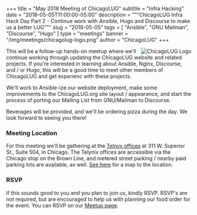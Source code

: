 +++
title = "May 2018 Meeting of ChicagoLUG"
subtitle = "Infra Hacking"
date = "2018-05-05T11:00:00-05:00"
description = """ChicagoLUG Infra Hack Day Part 2 - Continue work with
              Ansible, Hugo and Discourse to make us a better LUG"""
slug = "2018-05-05"
tags = [ "Ansible", "GNU Mailman", "Discourse", "Hugo" ] 
type = "meetings"
banner = "/img/meetings/chicagolug-logo.png"
author = "ChicagoLUG"
+++

<img src="/img/meetings/chicagolug-logo.png" alt="ChicagoLUG Logo" style="float:right;">

This will be a follow-up hands-on meetup where we'll continue working through
updating the ChicagoLUG website and related projects. If you're interested in
learning about Ansible, Nginx, Discourse, and / or Hugo, this will be a good
time to meet other members of ChicagoLUG and get experienc with these projects.

We'll work to Ansible-ize our website deployment, make some improvements to the
ChicagoLUG.org site layout / appearance, and start the process of porting our
Mailing List from GNU/Mailman to Discourse.

Beverages will be provided, and we'll be ordering pizza during the day. We look
forward to seeing you there!

### Meeting Location

For this meeting we'll be gathering at the
[Telnyx offices](https://telnyx.com/) at 311 W. Superior St., Suite 504,
in Chicago. The Telynix offices are accessible via the Chicago stop on the
Brown Line, and metered street parking / nearby paid parking lots are
available, as well. [See here](https://goo.gl/maps/6pd5jvUjAAN2) for a map to
the location.

### RSVP

If this sounds good to you and you plan to join us, kindly RSVP. RSVP's are
not required, but are encouraged to help us with planning our food order for
the event. You can RSVP on our
[Meetup page](https://www.meetup.com/chicagolug/).
